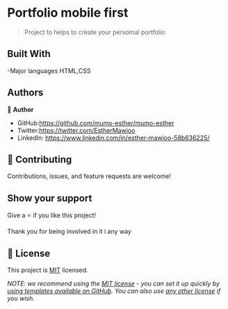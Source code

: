 [](https://img.shields.io/badge/Microverse-blueviolet)

#   Portfolio mobile first

> Project to helps to create your persomal portfolio


## Built With

-Major languages
HTML,CSS

## Authors
👤 **Author**

- GitHub:https://github.com/mumo-esther/mumo-esther
- Twitter:https://twitter.com/EstherMawioo
- LinkedIn: https://www.linkedin.com/in/esther-mawioo-58b636225/
## 🤝 Contributing

Contributions, issues, and feature requests are welcome!

## Show your support

Give a ⭐️ if you like this project!

Thank you for being involved in it i any way

## 📝 License

This project is [MIT](./LICENSE) licensed.

_NOTE: we recommend using the [MIT license](https://choosealicense.com/licenses/mit/) - you can set it up quickly by [using templates available on GitHub](https://docs.github.com/en/communities/setting-up-your-project-for-healthy-contributions/adding-a-license-to-a-repository). You can also use [any other license](https://choosealicense.com/licenses/) if you wish._